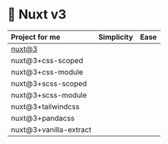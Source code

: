 # 🤔 Nuxt v3

| Project for me         | Simplicity | Ease |
| :--------------------- | ---------- | ---- |
| [nuxt@3](./nuxt@3/)    |
| nuxt@3+css-scoped      |
| nuxt@3+css-module      |
| nuxt@3+scss-scoped     |
| nuxt@3+scss-module     |
| nuxt@3+tailwindcss     |
| nuxt@3+pandacss        |
| nuxt@3+vanilla-extract |
